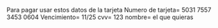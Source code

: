 
Para pagar usar estos datos de la tarjeta
Numero de tarjeta= 5031 7557 3453 0604
Vencimiento= 11/25
cvv= 123
nombre= el que quieras
